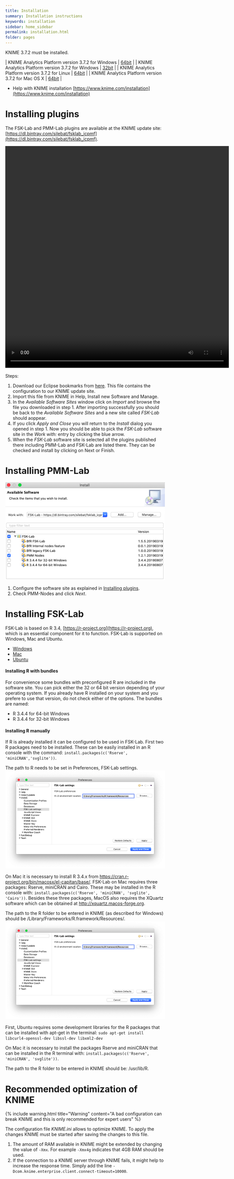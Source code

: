 ```yaml
---
title: Installation
summary: Installation instructions
keywords: installation
sidebar: home_sidebar
permalink: installation.html
folder: pages
---
```


KNIME 3.7.2 must be installed.

| KNIME Analytics Platform version 3.7.2 for Windows | [64bit](http://download.knime.org/analytics-platform/win/KNIME%203.7.2%20Installer%20%2864bit%29.exe) |
| KNIME Analytics Platform version 3.7.2 for Windows | [32bit](http://download.knime.org/analytics-platform/win/knime_3.7.2.win32.win32.x86_64.exe) |
| KNIME Analytics Platform version 3.7.2 for Linux | [64bit](http://download.knime.org/analytics-platform/linux/knime_3.7.2.linux.gtk.x86_64.tar.gz) |
| KNIME Analytics Platform version 3.7.2 for Mac OS X	| [64bit](http://download.knime.org/analytics-platform/macosx/knime_3.7.2.app.macosx.cocoa.x86_64.dmg) |

* Help with KNIME installation [https://www.knime.com/installation](https://www.knime.com/installation)

# Installing plugins
The FSK-Lab and PMM-Lab plugins are available at the KNIME update site:
[https://dl.bintray.com/silebat/fsklab_icpmf](https://dl.bintray.com/silebat/fsklab_icpmf).

<video width="706" height="700" controls="controls">
  <source src="assets/update_site.mp4" type="video/mp4">
</video>

Steps:

1. Download our Eclipse bookmarks from <a href="assets/fsk_bookmarks.xml" download>here</a>. This file contains the configuration to our KNIME update site.
2. Import this file from KNIME in Help, Install new Software and Manage.
3. In the *Available Software Sites* window click on *Import* and browse the file you downloaded in step 1. After importing successfully you should be back to the *Available Software Sites* and a new site called *FSK-Lab* should aoppear.
4. If you click *Apply and Close* you will return to the *Install* dialog you opened in step 1. Now you should be able to pick the *FSK-Lab* software site in the *Work with:* entry by clicking the blue arrow.
5. When the *FSK-Lab* software site is selected all the plugins published there including PMM-Lab and FSK-Lab are listed there. They can be checked and install by clicking on Next or Finish.

# Installing PMM-Lab
![](assets/pmmlab_installation.png)

1. Configure the software site as explained in <a href="#installing-plugins">Installing plugins</a>.
2. Check PMM-Nodes and click *Next*.

# Installing FSK-Lab
FSK-Lab is based on R 3.4, [https://r-project.org](https://r-project.org), which is an essential component for it to function. FSK-Lab is supported on Windows, Mac and Ubuntu.

<div class="col-lg-12">
  <ul id="myTab" class="nav nav-tabs nav-justified">
    <li class="active"><a href="#fsk-windows" data-toggle="tab"><i class="fa fa-tree"></i>Windows</a></li>
    <li class=""><a href="#fsk-mac" data-toggle="tab"><i class="fa fa-car"></i>Mac</a></li>
    <li class=""><a href="#fsk-ubuntu" data-toggle="tab"><i class="fa fa-support"></i>Ubuntu</a></li>
  </ul>

  <div id="myTabContent" class="tab-content">
    <div class="tab-pane fade active in" id="fsk-windows">
      <h4>Installing R with bundles</h4>
      <p>For convenience some bundles with preconfigured R are included in the software site. You can pick either the 32 or 64 bit version depending of your operating system. If you already have R installed on your system and you prefere to use that version, do not check either of the options. The bundles are named:
        <ul>
          <li>R 3.4.4 for 64-bit Windows</li>
          <li>R 3.4.4 for 32-bit Windows</li>
        </ul>
      </p>
      <h4>Installing R manually</h4>
      <p>If R is already installed it can be configured to be used in FSK-Lab. First two R packages need to be installed. These can be easily installed in an R console with the command: <code>install.packages(c('Rserve', 'miniCRAN','svglite'))</code>.
      </p>
      <p>The path to R needs to be set in Preferences, FSK-Lab settings.
      <img src="assets/fsk_preferences.png" alt="FSK settings">
      </p>
    </div>
    <div class="tab-pane fade" id="fsk-mac">
      <p>On Mac it is necessary to install R 3.4.x from <a href="https://cran.r-project.org/bin/macosx/el-capitan/base/">https://cran.r-project.org/bin/macosx/el-capitan/base/</a>. FSK-Lab on Mac requires three packages: Rserve, miniCRAN and Cairo. These may be installed in the R console with: <code>install.packages(c('Rserve', 'miniCRAN', 'svglite', 'Cairo'))</code>. Besides these three packages, MacOS also requires the XQuartz software which can be obtained at <a href="http://xquartz.macos-forge.org">http://xquartz.macos-forge.org</a>.
      </p>
      <p>
        The path to the R folder to be entered in KNIME (as described for Windows) should be /Library/Frameworks/R.framework/Resources/.
        <img src="assets/fsk_preferences.png" alt="FSK settings">
      </p>
    </div>
    <div class="tab-pane fade" id="fsk-ubuntu">
      <p>
        First, Ubuntu requires some development libraries for the R packages that can be installed with apt-get in the terminal:
        <code>sudo apt-get install libcurl4-openssl-dev libssl-dev libxml2-dev</code>
      </p>
      <p>
        On Mac it is necessary to install the packages Rserve and miniCRAN that can be installed in the R terminal with:
        <code>install.packages(c('Rserve', 'miniCRAN', 'svglite'))</code>.
      </p>
      <p>
        The path to the R folder to be entered in KNIME should be: /usr/lib/R.
      </p>
    </div>
  </div>
</div>

# Recommended optimization of KNIME
{% include warning.html title="Warning" content="A bad configuration can break KNIME and this is only recommended for expert users" %}

The configuration file *KNIME.ini* allows to optimize KNIME. To apply the changes KNIME must be started after saving the changes to this file.

1. The amount of RAM available in KNIME might be extended by changing the value of `-Xmx`. For example `-Xmx4g` indicates that 4GB RAM should be used.
2. If the connection to a KNIME server through KNIME fails, it might help to increase the response time. Simply add the line `-Dcom.knime.enterprise.client.connect-timeout=10000`.
